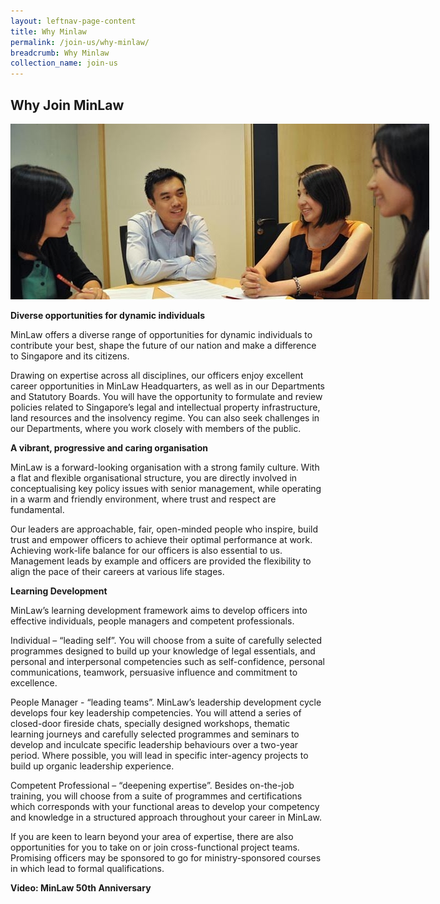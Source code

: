 ```yaml
---
layout: leftnav-page-content
title: Why Minlaw
permalink: /join-us/why-minlaw/
breadcrumb: Why Minlaw
collection_name: join-us
---
```

<style>
  .image {width: 800px;}
  .image img {max-width: 100%;}
</style>

Why Join MinLaw
---

<div class="image">
  <img src="/images/1399988832257.jpg/">
</div>

**Diverse opportunities for dynamic individuals**

MinLaw offers a diverse range of opportunities for dynamic individuals to contribute your best, shape the future of our nation and make a difference to Singapore and its citizens.

Drawing on expertise across all disciplines, our officers enjoy excellent career opportunities in MinLaw Headquarters, as well as in our Departments and Statutory Boards. You will have the opportunity to formulate and review policies related to Singapore’s legal and intellectual property infrastructure, land resources and the insolvency regime. You can also seek challenges in our Departments, where you work closely with members of the public.

**A vibrant, progressive and caring organisation**

MinLaw is a forward-looking organisation with a strong family culture. With a flat and flexible organisational structure, you are directly involved in conceptualising key policy issues with senior management, while operating in a warm and friendly environment, where trust and respect are fundamental.

Our leaders are approachable, fair, open-minded people who inspire, build trust and empower officers to achieve their optimal performance at work. Achieving work-life balance for our officers is also essential to us. Management leads by example and officers are provided the flexibility to align the pace of their careers at various life stages.

**Learning Development**

MinLaw’s learning development framework aims to develop officers into effective individuals, people managers and competent professionals.

Individual – “leading self”. You will choose from a suite of carefully selected programmes designed to build up your knowledge of legal essentials, and personal and interpersonal competencies such as self-confidence, personal communications, teamwork, persuasive influence and commitment to excellence.

People Manager - “leading teams”. MinLaw’s leadership development cycle develops four key leadership competencies. You will attend a series of closed-door fireside chats, specially designed workshops, thematic learning journeys and carefully selected programmes and seminars to develop and inculcate specific leadership behaviours over a two-year period. Where possible, you will lead in specific inter-agency projects to build up organic leadership experience.

Competent Professional – “deepening expertise”.  Besides on-the-job training, you will choose from a suite of programmes and certifications which corresponds with your functional areas to develop your competency and knowledge in a structured approach throughout your career in MinLaw.

If you are keen to learn beyond your area of expertise, there are also opportunities for you to take on or join cross-functional project teams.  Promising officers may be sponsored to go for ministry-sponsored courses in which lead to formal qualifications.

**Video: MinLaw 50th Anniversary**
